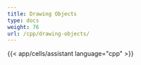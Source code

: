 ```yaml
---
title: Drawing Objects
type: docs
weight: 76
url: /cpp/drawing-objects/
---
```

{{< app/cells/assistant language="cpp" >}}
